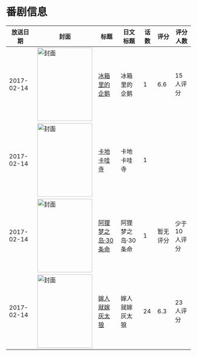# 番剧信息

|放送日期|封面|标题|日文标题|话数|评分|评分人数|
|---|---|---|---|---|---|---|
|2017-02-14|<img src="https://lain.bgm.tv/pic/cover/c/ff/2a/226813_xnX7u.jpg" alt="封面" style="width:150px;height:200px;object-fit:cover;">|[冰箱里的企鹅](https://bangumi.tv/subject/226813)|冰箱里的企鹅|1|6.6|15人评分|
|2017-02-14|<img src="https://lain.bgm.tv/pic/cover/c/20/99/228226_zPS16.jpg" alt="封面" style="width:150px;height:200px;object-fit:cover;">|[卡地卡哇寺](https://bangumi.tv/subject/228226)|卡地卡哇寺|1|||
|2017-02-14|<img src="https://lain.bgm.tv/pic/cover/c/3b/e1/209190_Jnxlj.jpg" alt="封面" style="width:150px;height:200px;object-fit:cover;">|[阿狸梦之岛·30条命](https://bangumi.tv/subject/209190)|阿狸梦之岛·30条命|1|暂无评分|少于10人评分|
|2017-02-14|<img src="https://lain.bgm.tv/pic/cover/c/5d/8c/209191_SMDbe.jpg" alt="封面" style="width:150px;height:200px;object-fit:cover;">|[嫁人就嫁灰太狼](https://bangumi.tv/subject/209191)|嫁人就嫁灰太狼|24|6.3|23人评分|
